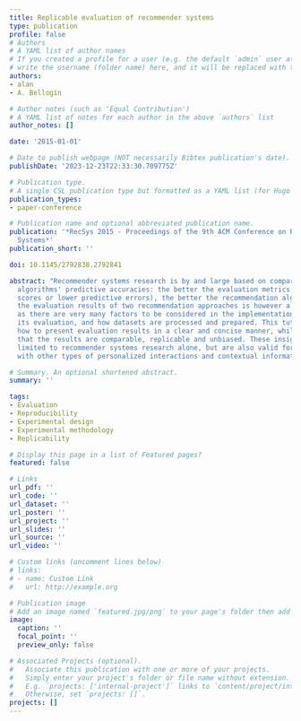 ```yaml
---
title: Replicable evaluation of recommender systems
type: publication 
profile: false
# Authors
# A YAML list of author names
# If you created a profile for a user (e.g. the default `admin` user at `content/authors/admin/`), 
# write the username (folder name) here, and it will be replaced with their full name and linked to their profile.
authors:
- alan
- A. Bellogín

# Author notes (such as 'Equal Contribution')
# A YAML list of notes for each author in the above `authors` list
author_notes: []

date: '2015-01-01'

# Date to publish webpage (NOT necessarily Bibtex publication's date).
publishDate: '2023-12-23T22:33:30.709775Z'

# Publication type.
# A single CSL publication type but formatted as a YAML list (for Hugo requirements).
publication_types:
- paper-conference

# Publication name and optional abbreviated publication name.
publication: '*RecSys 2015 - Proceedings of the 9th ACM Conference on Recommender
  Systems*'
publication_short: ''

doi: 10.1145/2792838.2792841

abstract: "Recommender systems research is by and large based on comparisons of recommendation
  algorithms' predictive accuracies: the better the evaluation metrics (higher accuracy
  scores or lower predictive errors), the better the recommendation algorithm. Comparing
  the evaluation results of two recommendation approaches is however a difficult process
  as there are very many factors to be considered in the implementation of an algorithm,
  its evaluation, and how datasets are processed and prepared. This tutorial shows
  how to present evaluation results in a clear and concise manner, while ensuring
  that the results are comparable, replicable and unbiased. These insights are not
  limited to recommender systems research alone, but are also valid for experiments
  with other types of personalized interactions and contextual information access."

# Summary. An optional shortened abstract.
summary: ''

tags:
- Evaluation
- Reproducibility
- Experimental design
- Experimental methodology
- Replicability

# Display this page in a list of Featured pages?
featured: false

# Links
url_pdf: ''
url_code: ''
url_dataset: ''
url_poster: ''
url_project: ''
url_slides: ''
url_source: ''
url_video: ''

# Custom links (uncomment lines below)
# links:
# - name: Custom Link
#   url: http://example.org

# Publication image
# Add an image named `featured.jpg/png` to your page's folder then add a caption below.
image:
  caption: ''
  focal_point: ''
  preview_only: false

# Associated Projects (optional).
#   Associate this publication with one or more of your projects.
#   Simply enter your project's folder or file name without extension.
#   E.g. `projects: ['internal-project']` links to `content/project/internal-project/index.md`.
#   Otherwise, set `projects: []`.
projects: []
---
```



